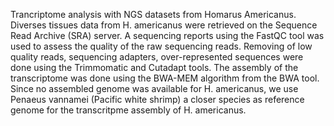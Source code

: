Trancriptome analysis with NGS datasets from Homarus Americanus. 
Diverses tissues data from H. americanus were retrieved on the Sequence Read Archive (SRA) server. 
A sequencing reports using the FastQC tool was used to assess the quality of the raw sequencing reads. 
Removing of low quality reads, sequencing adapters, over-represented sequences were done using the Trimmomatic and Cutadapt tools. 
The assembly of the transcriptome was done using the BWA-MEM algorithm from the BWA tool. 
Since no assembled genome was available for H. americanus, we use Penaeus vannamei (Pacific white shrimp) a closer species as reference genome for the transcritpme assembly of H. americanus. 
